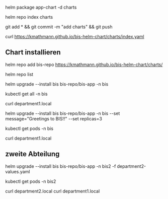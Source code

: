 
helm package app-chart -d charts


helm repo index charts


git add * && git commit -m "add charts" && git push


curl https://kmathmann.github.io/bis-helm-chart/charts/index.yaml

## Chart installieren


helm repo add bis-repo https://kmathmann.github.io/bis-helm-chart/charts/



helm repo list



helm upgrade --install bis bis-repo/bis-app -n bis



kubectl get all -n bis



curl department1.local



helm upgrade --install bis bis-repo/bis-app -n bis --set message="Greetings to BIS!!" --set replicas=3


kubectl get pods -n bis

curl department1.local


## zweite Abteilung

helm upgrade --install bis bis-repo/bis-app -n bis2 -f department2-values.yaml


kubectl get pods -n bis2


curl department2.local
curl department1.local
